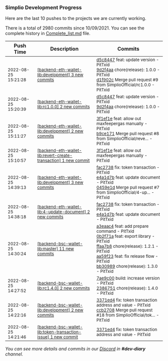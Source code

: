 
### Simplio Development Progress

Here are the last 10 pushes to the projects we are currently working.

There is a total of 2980 commits since 10/09/2021. You can see the complete history in
 [Complete_list.md](Complete_list.md) file.

| Push Time | Description | Commits |
| --- | --- | --- |
| <sub>2022-08-25 15:21:28</sub> | <sub>[[backend-eth-wallet-lib:development] 3 new commits](https://github.com/SimplioOfficial/backend-eth-wallet-lib/compare/b9ce17133d06...d1f902c16aab)</sub> | <sub>[d5c8447](https://github.com/SimplioOfficial/backend-eth-wallet-lib/commit/d5c8447e343b3bd34eb8239ec468b50660039e35) feat: update version - PitTxid<br>[9d2f4aa](https://github.com/SimplioOfficial/backend-eth-wallet-lib/commit/9d2f4aaa55e2dfeaf69082d7c41a8938bdc41e81) chore(release): 1.0.0 - PitTxid<br>[d1f902c](https://github.com/SimplioOfficial/backend-eth-wallet-lib/commit/d1f902c16aab9d7bdca92ecb0593c4d9e48cd8e7) Merge pull request #9 from SimplioOfficial/rc1.0.0 - PitTxid</sub> |
| <sub>2022-08-25 15:20:39</sub> | <sub>[[backend-eth-wallet-lib:rc1\.0\.0] 2 new commits](https://github.com/SimplioOfficial/backend-eth-wallet-lib/compare/d5c8447e343b^...9d2f4aaa55e2)</sub> | <sub>[d5c8447](https://github.com/SimplioOfficial/backend-eth-wallet-lib/commit/d5c8447e343b3bd34eb8239ec468b50660039e35) feat: update version - PitTxid<br>[9d2f4aa](https://github.com/SimplioOfficial/backend-eth-wallet-lib/commit/9d2f4aaa55e2dfeaf69082d7c41a8938bdc41e81) chore(release): 1.0.0 - PitTxid</sub> |
| <sub>2022-08-25 15:11:27</sub> | <sub>[[backend-eth-wallet-lib:development] 2 new commits](https://github.com/SimplioOfficial/backend-eth-wallet-lib/compare/0459e1d6e817...b9ce17133d06)</sub> | <sub>[3f1ef1e](https://github.com/SimplioOfficial/backend-eth-wallet-lib/commit/3f1ef1e6126565d6d8fc1b8065e2a635a92fb389) feat: allow out maxfeepergas manually - PitTxid<br>[b9ce171](https://github.com/SimplioOfficial/backend-eth-wallet-lib/commit/b9ce17133d06cfbac30bb81c70a1437efb2ee0ef) Merge pull request #8 from SimplioOfficial/reve... - PitTxid</sub> |
| <sub>2022-08-25 15:10:57</sub> | <sub>[[backend-eth-wallet-lib:revert\-create\-transaction] 1 new commit](https://github.com/SimplioOfficial/backend-eth-wallet-lib/commit/3f1ef1e6126565d6d8fc1b8065e2a635a92fb389)</sub> | <sub>[3f1ef1e](https://github.com/SimplioOfficial/backend-eth-wallet-lib/commit/3f1ef1e6126565d6d8fc1b8065e2a635a92fb389) feat: allow out maxfeepergas manually - PitTxid</sub> |
| <sub>2022-08-25 14:39:13</sub> | <sub>[[backend-eth-wallet-lib:development] 3 new commits](https://github.com/SimplioOfficial/backend-eth-wallet-lib/compare/c026d38135bf...0459e1d6e817)</sub> | <sub>[fac2738](https://github.com/SimplioOfficial/backend-eth-wallet-lib/commit/fac27385168e63aea2961a9beba76b386e042461) fix: token transaction - PitTxid<br>[e4a1d7b](https://github.com/SimplioOfficial/backend-eth-wallet-lib/commit/e4a1d7be14caf0b8c06fac81eaa1d6f84db70197) feat: update document - PitTxid<br>[0459e1d](https://github.com/SimplioOfficial/backend-eth-wallet-lib/commit/0459e1d6e81761b25aa8b12b319c4f86009e05e1) Merge pull request #7 from SimplioOfficial/4-up... - PitTxid</sub> |
| <sub>2022-08-25 14:38:18</sub> | <sub>[[backend-eth-wallet-lib:4\-update\-document] 2 new commits](https://github.com/SimplioOfficial/backend-eth-wallet-lib/compare/c026d38135bf...e4a1d7be14ca)</sub> | <sub>[fac2738](https://github.com/SimplioOfficial/backend-eth-wallet-lib/commit/fac27385168e63aea2961a9beba76b386e042461) fix: token transaction - PitTxid<br>[e4a1d7b](https://github.com/SimplioOfficial/backend-eth-wallet-lib/commit/e4a1d7be14caf0b8c06fac81eaa1d6f84db70197) feat: update document - PitTxid</sub> |
| <sub>2022-08-25 14:30:24</sub> | <sub>[[backend-bsc-wallet-lib:master] 11 new commits](https://github.com/SimplioOfficial/backend-bsc-wallet-lib/compare/b1660daf19c6...b1682cf9b098)</sub> | <sub>[a3eaac4](https://github.com/SimplioOfficial/backend-bsc-wallet-lib/commit/a3eaac4404c1ea619c7ab06eb94b4c19f30324d6) feat: add prepare command - PitTxid<br>[0b2f71a](https://github.com/SimplioOfficial/backend-bsc-wallet-lib/commit/0b2f71ab065e8b45ffcea8474fce0e34b87f4d2c) feat: export library - PitTxid<br>[ffaa7b8](https://github.com/SimplioOfficial/backend-bsc-wallet-lib/commit/ffaa7b86841c74ce8e2682dc6156b8c4a5a53c6b) chore(release): 1.2.1 - PitTxid<br>[aa59f23](https://github.com/SimplioOfficial/backend-bsc-wallet-lib/commit/aa59f2353e89f76356a14f7e66ca90aa117946cd) feat: fix release flow - PitTxid<br>[bb30989](https://github.com/SimplioOfficial/backend-bsc-wallet-lib/commit/bb3098949c4b04751950fe9c1c3e86cbe1c70bff) chore(release): 1.3.0 - PitTxid</sub> |
| <sub>2022-08-25 14:27:52</sub> | <sub>[[backend-bsc-wallet-lib:rc1\.4\.0] 2 new commits](https://github.com/SimplioOfficial/backend-bsc-wallet-lib/compare/ccb2708d9cff...23867516f491)</sub> | <sub>[7ae9c00](https://github.com/SimplioOfficial/backend-bsc-wallet-lib/commit/7ae9c008404540ea0607805749f62b2bf118edf4) build: increase version - PitTxid<br>[2386751](https://github.com/SimplioOfficial/backend-bsc-wallet-lib/commit/23867516f491e3c2794050629ec675c5813a2547) chore(release): 1.4.0 - PitTxid</sub> |
| <sub>2022-08-25 14:22:16</sub> | <sub>[[backend-bsc-wallet-lib:development] 2 new commits](https://github.com/SimplioOfficial/backend-bsc-wallet-lib/compare/8df9f37d0773...ccb2708d9cff)</sub> | <sub>[3371ed4](https://github.com/SimplioOfficial/backend-bsc-wallet-lib/commit/3371ed4096fe6277b6908a955acf534c6f45b9e0) fix: token transaction address and value - PitTxid<br>[ccb2708](https://github.com/SimplioOfficial/backend-bsc-wallet-lib/commit/ccb2708d9cfff415d1da021088105386b9a1778f) Merge pull request #18 from SimplioOfficial/tok... - PitTxid</sub> |
| <sub>2022-08-25 14:21:46</sub> | <sub>[[backend-bsc-wallet-lib:token\-transaction\-issue] 1 new commit](https://github.com/SimplioOfficial/backend-bsc-wallet-lib/commit/3371ed4096fe6277b6908a955acf534c6f45b9e0)</sub> | <sub>[3371ed4](https://github.com/SimplioOfficial/backend-bsc-wallet-lib/commit/3371ed4096fe6277b6908a955acf534c6f45b9e0) fix: token transaction address and value - PitTxid</sub> |

_You can see more details and commits in our [Discord](https://discord.gg/aKhjuwZmdP) in **#dev-diary** channel._
